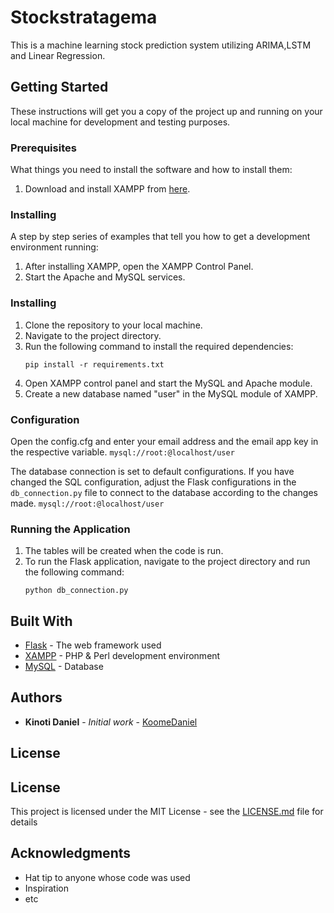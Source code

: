 # Stockstratagema

This is a machine learning stock prediction system utilizing ARIMA,LSTM and Linear Regression.

## Getting Started

These instructions will get you a copy of the project up and running on your local machine for development and testing purposes.

### Prerequisites

What things you need to install the software and how to install them:

1. Download and install XAMPP from [here](https://www.apachefriends.org/index.html).

### Installing

A step by step series of examples that tell you how to get a development environment running:

1. After installing XAMPP, open the XAMPP Control Panel.
2. Start the Apache and MySQL services.

### Installing

1. Clone the repository to your local machine.
2. Navigate to the project directory.
3. Run the following command to install the required dependencies:
    ```
    pip install -r requirements.txt
    ```
4. Open XAMPP control panel and start the MySQL and Apache module.
5. Create a new database named "user" in the MySQL module of XAMPP.

### Configuration
Open the config.cfg and enter your email address and the email app key in the respective variable.
    ```
    mysql://root:@localhost/user
    ```

The database connection is set to default configurations. If you have changed the SQL configuration, adjust the Flask configurations in the `db_connection.py` file to connect to the database according to the changes made.
    ```
    mysql://root:@localhost/user
    ```

### Running the Application

1. The tables will be created when the code is run.
2. To run the Flask application, navigate to the project directory and run the following command:
    ```
    python db_connection.py
    ```

## Built With

* [Flask](https://flask.palletsprojects.com/en/2.0.x/) - The web framework used
* [XAMPP](https://www.apachefriends.org/index.html) - PHP & Perl development environment
* [MySQL](https://www.mysql.com/) - Database

## Authors

* **Kinoti Daniel** - *Initial work* - [KoomeDaniel](https://github.com/KoomeDaniel)

## License

## License

This project is licensed under the MIT License - see the [LICENSE.md](LICENSE.md) file for details

## Acknowledgments

* Hat tip to anyone whose code was used
* Inspiration
* etc
